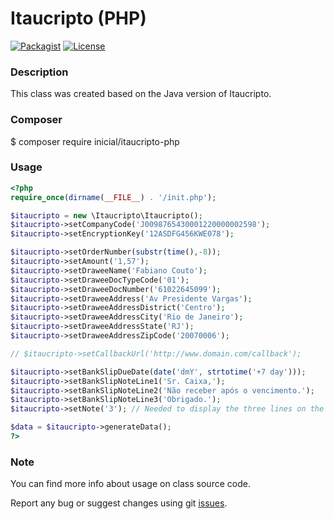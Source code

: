 # Itaucripto (PHP)

[![Packagist](https://img.shields.io/packagist/v/inicial/itaucripto-php.svg?style=flat-square)](https://packagist.org/packages/inicial/itaucripto-php)
[![License](https://img.shields.io/badge/license-Itaucripto%20PHP-blue.svg?style=flat-square)](https://github.com/inicialsolucoes/itaucripto-php/blob/master/LICENSE)

### Description

This class was created based on the Java version of Itaucripto.

### Composer

$ composer require inicial/itaucripto-php

### Usage

```php
<?php
require_once(dirname(__FILE__) . '/init.php');

$itaucripto = new \Itaucripto\Itaucripto();
$itaucripto->setCompanyCode('J0098765430001220000002598');
$itaucripto->setEncryptionKey('12ASDFG456KWE078');

$itaucripto->setOrderNumber(substr(time(),-8));
$itaucripto->setAmount('1,57');
$itaucripto->setDraweeName('Fabiano Couto');
$itaucripto->setDraweeDocTypeCode('01');
$itaucripto->setDraweeDocNumber('61022645099');
$itaucripto->setDraweeAddress('Av Presidente Vargas');
$itaucripto->setDraweeAddressDistrict('Centro');
$itaucripto->setDraweeAddressCity('Rio de Janeiro');
$itaucripto->setDraweeAddressState('RJ');
$itaucripto->setDraweeAddressZipCode('20070006');

// $itaucripto->setCallbackUrl('http://www.domain.com/callback');

$itaucripto->setBankSlipDueDate(date('dmY', strtotime('+7 day')));
$itaucripto->setBankSlipNoteLine1('Sr. Caixa,');
$itaucripto->setBankSlipNoteLine2('Não receber após o vencimento.');
$itaucripto->setBankSlipNoteLine3('Obrigado.');
$itaucripto->setNote('3'); // Needed to display the three lines on the bank slip

$data = $itaucripto->generateData();
?>
```

### Note

You can find more info about usage on class source code.

Report any bug or suggest changes using git [issues](https://github.com/inicialsolucoes/itaucripto-php/issues).
